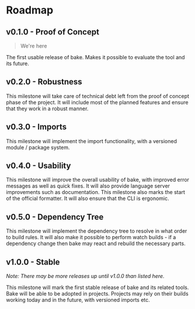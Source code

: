 # Roadmap

## v0.1.0 - Proof of Concept

> We're here

The first usable release of bake. Makes it possible to evaluate the tool and its future.

## v0.2.0 - Robustness

This milestone will take care of technical debt left from the proof of concept phase of the project. It will include most of the planned features and ensure that they work in a robust manner.

## v0.3.0 - Imports

This milestone will implement the import functionality, with a versioned module / package system.

## v0.4.0 - Usability

This milestone will improve the overall usability of bake, with improved error messages as well as quick fixes. It will also provide language server improvements such as documentation. This milestone also marks the start of the official formatter. It will also ensure that the CLI is ergonomic.

## v0.5.0 - Dependency Tree

This milestone will implement the dependency tree to resolve in what order to build rules. It will also make it possible to perform watch builds - if a dependency change then bake may react and rebuild the necessary parts.

## v1.0.0 - Stable

_Note: There may be more releases up until v1.0.0 than listed here._

This milestone will mark the first stable release of bake and its related tools. Bake will be able to be adopted in projects. Projects may rely on their builds working today and in the future, with versioned imports etc.
